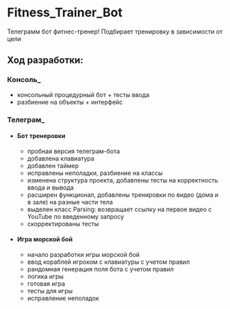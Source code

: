 # Fitness_Trainer_Bot
Телеграмм бот фитнес-тренер! Подбирает тренировку в зависимости от цели

## Ход разработки: 
### Консоль_
* консольный процедурный бот + тесты ввода
* разбиение на объекты + интерфейс
### Телеграм_
* #### Бот тренеровки
   * пробная версия телеграм-бота
   * добавлена клавиатура
   * добавлен таймер
   * исправлены неполадки, разбиение на классы
   * изменена структура проекта, добавлены тесты на корректность ввода и               вывода
   * расширен функционал, добавлены тренировки по видео (дома и в зале)
      на разные части тела
   * выделен класс Parsing: возвращает ссылку на первое видео с YouTube по         введенному запросу
   * скорректированы тесты
* #### Игра морской бой
   * начало разработки игры морской бой
   * ввод кораблей игроком с клавиатуры с учетом правил
   * рандомная генерация поля бота с учетом правил
   * логика игры
   * готовая игра
   * тесты для игры
   * исправление неполадок

